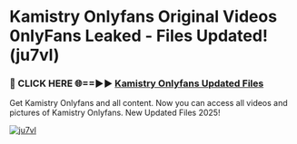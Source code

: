 # Kamistry Onlyfans Original Videos 0nlyFans Leaked - Files Updated! (ju7vl)

<h3>🔴 CLICK HERE 🌐==►► <a href="https://tinyurl.com/2m67pmp6" rel="nofollow">Kamistry Onlyfans Updated Files</a></h3>

Get Kamistry Onlyfans and all content. Now you can access all videos and pictures of Kamistry Onlyfans. New Updated Files 2025!

[![ju7vl](https://i.imgur.com/H4QAA4z.gif)](https://tinyurl.com/2m67pmp6)
